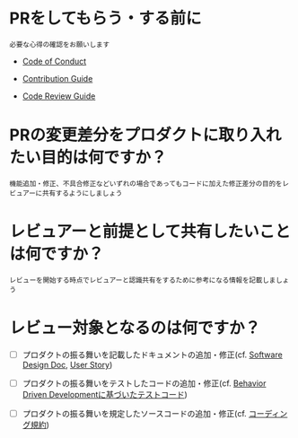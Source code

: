 # PRをしてもらう・する前に

```
必要な心得の確認をお願いします
```

- [Code of Conduct]()

- [Contribution Guide]()

- [Code Review Guide]()

# PRの変更差分をプロダクトに取り入れたい目的は何ですか？

```
機能追加・修正、不具合修正などいずれの場合であってもコードに加えた修正差分の目的をレビュアーに共有するようにしましょう
```

# レビュアーと前提として共有したいことは何ですか？

```
レビューを開始する時点でレビュアーと認識共有をするために参考になる情報を記載しましょう
```


# レビュー対象となるのは何ですか？

- [ ] プロダクトの振る舞いを記載したドキュメントの追加・修正(cf. [Software Design Doc](), [User Story]())

- [ ] プロダクトの振る舞いをテストしたコードの追加・修正(cf. [Behavior Driven Developmentに基づいたテストコード]())

- [ ] プロダクトの振る舞いを規定したソースコードの追加・修正(cf. [コーディング規約]())